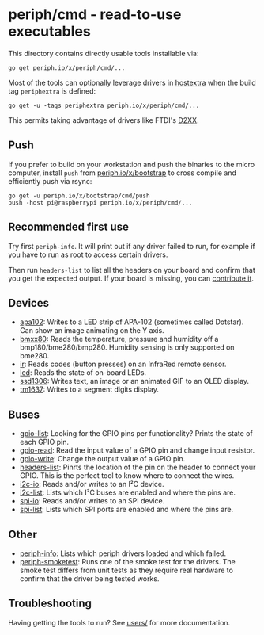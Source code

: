 # periph/cmd - read-to-use executables

This directory contains directly usable tools installable via:

```
go get periph.io/x/periph/cmd/...
```

Most of the tools can optionally leverage drivers in
[hostextra](https://periph.io/x/extra/hostextra) when the build tag
`periphextra` is defined:

```
go get -u -tags periphextra periph.io/x/periph/cmd/...
```

This permits taking advantage of drivers like FTDI's
[D2XX](https://periph.io/x/extra/hostextra/d2xx).


## Push

If you prefer to build on your workstation and push the binaries to the micro
computer, install `push` from [periph.io/x/bootstrap](
https://github.com/periph/bootstrap) to cross compile and efficiently push via
rsync:

```
go get -u periph.io/x/bootstrap/cmd/push
push -host pi@raspberrypi periph.io/x/periph/cmd/...
```

## Recommended first use

Try first `periph-info`. It will print out if any driver failed to run, for
example if you have to run as root to access certain drivers.

Then run `headers-list` to list all the headers on your board and confirm that
you get the expected output. If your board is missing, you can [contribute
it](https://periph.io/project/contributing/).


## Devices

- [apa102](apa102): Writes to a LED strip of APA-102 (sometimes called Dotstar).
  Can show an image animating on the Y axis.
- [bmxx80](bmxx80): Reads the temperature, pressure and humidity off a
  bmp180/bme280/bmp280. Humidity sensing is only supported on bme280.
- [ir](ir): Reads codes (button presses) on an InfraRed remote sensor.
- [led](led): Reads the state of on-board LEDs.
- [ssd1306](ssd1306): Writes text, an image or an animated GIF to an OLED
  display.
- [tm1637](tm1637): Writes to a segment digits display.


## Buses

- [gpio-list](gpio-list): Looking for the GPIO pins per functionality?
  Prints the state of each GPIO pin.
- [gpio-read](gpio-read): Read the input value of a GPIO pin and change
  input resistor.
- [gpio-write](gpio-write): Change the output value of a GPIO pin.
- [headers-list](headers-list): Pinrts the location of the pin on the header to
  connect your GPIO. This is the perfect tool to know where to connect the
  wires.
- [i2c-io](i2c-io): Reads and/or writes to an I²C device.
- [i2c-list](i2c-list): Lists which I²C buses are enabled and where the pins
  are.
- [spi-io](spi-io): Reads and/or writes to an SPI device.
- [spi-list](spi-list): Lists which SPI ports are enabled and where the pins
  are.


## Other

- [periph-info](periph-info): Lists which periph drivers loaded and which
  failed.
- [periph-smoketest](periph-smoketest): Runs one of the smoke test for the
  drivers. The smoke test differs from unit tests as they require real hardware
  to confirm that the driver being tested works.


## Troubleshooting

Having getting the tools to run? See [users/](https://periph.io/users/) for more
documentation.

